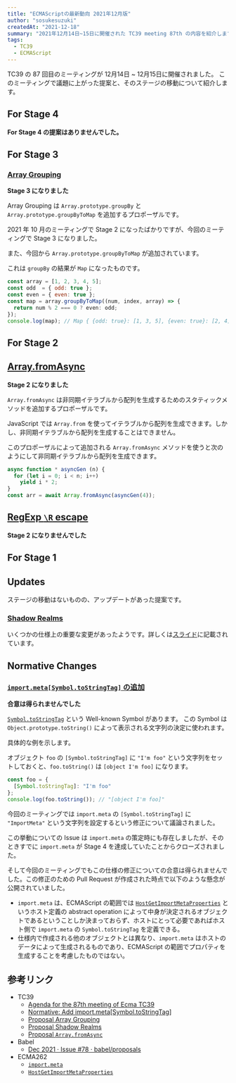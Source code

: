 ```yaml
---
title: "ECMAScriptの最新動向 2021年12月版"
author: "sosukesuzuki"
createdAt: "2021-12-18"
summary: "2021年12月14日~15日に開催された TC39 meeting 87th の内容を紹介します"
tags:
  - TC39
  - ECMAScript
---
```


TC39 の 87 回目のミーティングが 12月14日 ~ 12月15日に開催されました。
このミーティングで議題に上がった提案と、そのステージの移動について紹介します。

## For Stage 4

**For Stage 4 の提案はありませんでした。**

## For Stage 3

### [Array Grouping](https://github.com/tc39/proposal-array-grouping)

**Stage 3 になりました**

Array Grouping は `Array.prototype.groupBy` と `Array.prototype.groupByToMap` を追加するプロポーザルです。

2021 年 10 月のミーティングで Stage 2 になったばかりですが、今回のミーティングで Stage 3 になりました。

また、今回から `Array.prototype.groupByToMap` が追加されています。

これは `groupBy` の結果が `Map` になったものです。

```js
const array = [1, 2, 3, 4, 5];
const odd  = { odd: true };
const even = { even: true };
const map = array.groupByToMap((num, index, array) => {
  return num % 2 === 0 ? even: odd;
});
console.log(map); // Map { {odd: true}: [1, 3, 5], {even: true}: [2, 4] }
```

## For Stage 2

## [Array.fromAsync](https://github.com/tc39/proposal-array-from-async/)

**Stage 2 になりました**

`Array.fromAsync` は非同期イテラブルから配列を生成するためのスタティックメソッドを追加するプロポーザルです。

JavaScript では `Array.from` を使ってイテラブルから配列を生成できます。しかし、非同期イテラブルから配列を生成することはできません。

このプロポーザルによって追加される `Array.fromAsync` メソッドを使うと次のようにして非同期イテラブルから配列を生成できます。

```js
async function * asyncGen (n) {
  for (let i = 0; i < n; i++)
    yield i * 2;
}
const arr = await Array.fromAsync(asyncGen(4));
```

## [RegExp `\R` escape](https://github.com/tc39/proposal-regexp-r-escape)

**Stage 2 になりませんでした**

## For Stage 1

## Updates

ステージの移動はないものの、アップデートがあった提案です。

### [Shadow Realms](https://github.com/tc39/proposal-shadowrealm)

いくつかの仕様上の重要な変更があったようです。詳しくは[スライド](https://docs.google.com/presentation/d/12PM5c4_yUnqXHjvACh8HEN5oJwgei-0T0hX_hlqjfDU/edit#slide=id.ge435a9058a_0_0)に記載されています。

## Normative Changes

### [`import.meta[Symbol.toStringTag]` の追加](https://github.com/tc39/ecma262/pull/2106)

**合意は得られませんでした**

[`Symbol.toStringTag`](https://developer.mozilla.org/ja/docs/Web/JavaScript/Reference/Global_Objects/Symbol/toStringTag) という Well-known Symbol があります。
この Symbol は `Object.prototype.toString()` によって表示される文字列の決定に使われます。

具体的な例を示します。

オブジェクト `foo` の `[Symbol.toStringTag]` に `"I'm foo"` という文字列をセットしておくと、`foo.toString()` は `[object I'm foo]` になります。

```js
const foo = {
  [Symbol.toStringTag]: "I'm foo"
};
console.log(foo.toString()); // "[object I'm foo]"
```

今回のミーティングでは `import.meta` の `[Symbol.toStringTag]` に `"ImportMeta"` という文字列を設定するという修正について議論されました。

この挙動についての Issue は `import.meta` の策定時にも存在しましたが、そのときすでに `import.meta` が Stage 4 を達成していたことからクローズされました。

そして今回のミーティングでもこの仕様の修正についての合意は得られませんでした。この修正のための Pull Request が作成された時点で以下のような懸念が公開されていました。

- `import.meta` は、ECMAScript の範囲では [`HostGetImportMetaProperties`](https://tc39.es/ecma262/#sec-hostgetimportmetaproperties) というホスト定義の abstract operation によって中身が決定されるオブジェクトであるということしか決まっておらず、ホストにとって必要であればホスト側で `import.meta` の `Symbol.toStringTag` を定義できる。
- 仕様内で作成される他のオブジェクトとは異なり、`import.meta` はホストのデータによって生成されるものであり、ECMAScript の範囲でプロパティを生成することを考慮したものではない。

## 参考リンク

- TC39
  - [Agenda for the 87th meeting of Ecma TC39](https://github.com/tc39/agendas/blob/main/2021/12.md)
  - [Normative: Add import.meta[Symbol.toStringTag]](https://github.com/tc39/ecma262/pull/2106)
  - [Proposal Array Grouping](https://github.com/tc39/proposal-array-grouping)
  - [Proposal Shadow Realms](https://github.com/tc39/proposal-shadowrealm)
  - [Proposal `Array.fromAsync`](https://github.com/tc39/proposal-array-from-async/)
- Babel
  - [Dec 2021 · Issue #78 · babel/proposals](https://github.com/babel/proposals/issues/78)
- ECMA262
  - [`import.meta`](https://tc39.es/ecma262/#prod-ImportMeta)
  - [`HostGetImportMetaProperties`](https://tc39.es/ecma262/#sec-hostgetimportmetaproperties)
